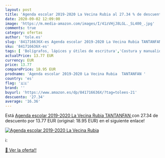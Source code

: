 ```yaml
---
layout: post
title: 'Agenda escolar 2019-2020 La Vecina Rubia al 27.34 % de descuento'
date: 2020-09-02 12:09:00
image: 'https://m.media-amazon.com/images/I/41zVHjJ8LGL._SL400_.jpg'
comments: true
category: ofertas
author: 'tole.es'
slug: '841716636X-es Agenda escolar 2019-2020 La Vecina Rubia TANTANFAN'
sku: '841716636X-es'
tags: [ 'Bolígrafos, lápices y útiles de escritura','Costura y manualidades','Dibujo','Hogar y cocina','Lápices','Marcadores','Materiales de dibujo','Oficina y papelería','Portaminas','Rotuladores y subrayadores','Subrayadores','escolar', ]
actualPrice: 13.77 EUR
currency: EUR
price: 13.77
comparePrice: 18.95 EUR
prodname: 'Agenda escolar 2019-2020 La Vecina Rubia  TANTANFAN '
country: 'es'
flag: '🇪🇸'
brand: ''
buyurl: 'https://www.amazon.es/dp/841716636X/?tag=tolees-21'
descuento: '27.34'
average: '16.36'
---
```


Está [Agenda escolar 2019-2020 La Vecina Rubia  TANTANFAN ](https://www.amazon.es/dp/841716636X/?tag=tolees-21) con 27.34 de descuento por 13.77 EUR (original: 18.95 EUR) en el siguiente enlace!

[![Agenda escolar 2019-2020 La Vecina Rubia](https://m.media-amazon.com/images/I/41zVHjJ8LGL._SL400_.jpg)](https://www.amazon.es/dp/841716636X/?tag=tolees-21)

ℹ️:


[🛒 Ver la oferta!!](https://www.amazon.es/dp/841716636X/?tag=tolees-21)
